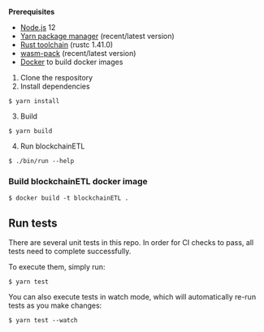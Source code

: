 **Prerequisites**
-   [Node.js](https://nodejs.org/) 12
-   [Yarn package manager](https://yarnpkg.com/) (recent/latest version)
-   [Rust toolchain](https://rustup.rs/) (rustc 1.41.0)
-   [wasm-pack](https://rustwasm.github.io/wasm-pack/) (recent/latest version)
-   [Docker](https://www.docker.com/) to build docker images

1. Clone the respository
2. Install dependencies

```sh-session
$ yarn install
```

3. Build

```sh-session
$ yarn build
```

4. Run blockchainETL

```sh-session
$ ./bin/run --help
```

### Build blockchainETL docker image

```sh-session
$ docker build -t blockchainETL .
```

## Run tests

There are several unit tests in this repo. In order for CI checks to pass, all tests need to complete successfully.

To execute them, simply run:

```sh-session
$ yarn test
```

You can also execute tests in watch mode, which will automatically re-run tests as you make changes:

```sh-session
$ yarn test --watch
```
